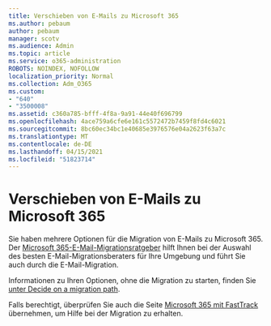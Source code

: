 ```yaml
---
title: Verschieben von E-Mails zu Microsoft 365
ms.author: pebaum
author: pebaum
manager: scotv
ms.audience: Admin
ms.topic: article
ms.service: o365-administration
ROBOTS: NOINDEX, NOFOLLOW
localization_priority: Normal
ms.collection: Adm_O365
ms.custom:
- "640"
- "3500008"
ms.assetid: c360a785-bfff-4f8a-9a91-44e40f696799
ms.openlocfilehash: 4ace759a6cfe6e161c5572472b7459f8fd4c6021
ms.sourcegitcommit: 8bc60ec34bc1e40685e3976576e04a2623f63a7c
ms.translationtype: MT
ms.contentlocale: de-DE
ms.lasthandoff: 04/15/2021
ms.locfileid: "51823714"
---
```

# <a name="move-email-to-microsoft-365"></a>Verschieben von E-Mails zu Microsoft 365

Sie haben mehrere Optionen für die Migration von E-Mails zu Microsoft 365. Der [Microsoft 365-E-Mail-Migrationsratgeber](https://aka.ms/alchemyinsight-mailmigrationadvisor) hilft Ihnen bei der Auswahl des besten E-Mail-Migrationsberaters für Ihre Umgebung und führt Sie auch durch die E-Mail-Migration.
  
Informationen zu Ihren Optionen, ohne die Migration zu starten, finden Sie [unter Decide on a migration path](https://docs.microsoft.com/Exchange/mailbox-migration/decide-on-a-migration-path).

Falls berechtigt, überprüfen Sie auch die Seite [Microsoft 365 mit FastTrack](https://www.microsoft.com/fasttrack/microsoft-365/office-365) übernehmen, um Hilfe bei der Migration zu erhalten.
  